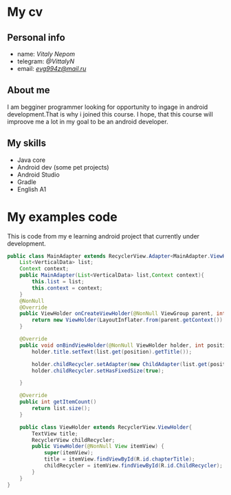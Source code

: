 # My cv
## Personal info
- name: *Vitaly Nepom*
- telegram: *@VittalyN*
- email: *evg994z@mail.ru*

## About me
I am begginer programmer looking for opportunity to ingage in android development.That is why i joined this course.  I hope, that this course will improove me 
a lot in my goal to be an android developer.

## My skills
- Java core
- Android dev (some pet projects)
- Android Studio
- Gradle
- English A1

# My examples code
This is code from my e learning android project that currently under development.

```java
public class MainAdapter extends RecyclerView.Adapter<MainAdapter.ViewHolder> {
    List<VerticalData> list;
    Context context;
    public MainAdapter(List<VerticalData> list,Context context){
        this.list = list;
        this.context = context;
    }
    @NonNull
    @Override
    public ViewHolder onCreateViewHolder(@NonNull ViewGroup parent, int viewType) {
        return new ViewHolder(LayoutInflater.from(parent.getContext()).inflate(R.layout.chapter_layout,parent,false));
    }

    @Override
    public void onBindViewHolder(@NonNull ViewHolder holder, int position) {
        holder.title.setText(list.get(position).getTitle());

        holder.childRecycler.setAdapter(new ChildAdapter(list.get(position).getItemData()));
        holder.childRecycler.setHasFixedSize(true);

    }

    @Override
    public int getItemCount() 
        return list.size();
    }

    public class ViewHolder extends RecyclerView.ViewHolder{
        TextView title;
        RecyclerView childRecycler;
        public ViewHolder(@NonNull View itemView) {
            super(itemView);
            title = itemView.findViewById(R.id.chapterTitle);
            childRecycler = itemView.findViewById(R.id.ChildRecycler);
        }
    }
}
```
